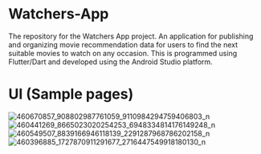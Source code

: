 # Watchers-App
The repository for the Watchers App project. An application for publishing and organizing movie recommendation data for users to find the next suitable movies to watch on any occasion. This is programmed using Flutter/Dart and developed using the Android Studio platform.
# UI (Sample pages)
![460670857_908802987761059_9110984294759406803_n](https://github.com/user-attachments/assets/0bec8e12-32ad-433f-87e0-1cf55529d68e)
![460441269_8665023020254253_6948334814176149248_n](https://github.com/user-attachments/assets/3dc73ff6-39ce-49ba-b8de-6e98d4961c46)
![460549507_8839166946118139_2291287968786202158_n](https://github.com/user-attachments/assets/a43899cb-072e-404d-a813-a845b7cbae5c)
![460396885_1727870911291677_2716447549918180130_n](https://github.com/user-attachments/assets/00f3ad1d-ff27-46cd-b7a4-2cc1df58b826)
